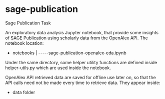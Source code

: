 # sage-publication

Sage Publication Task

An exploratory data analysis Jupyter notebook, that provide some insights of SAGE Publication using scholarly data from the OpenAlex API. The notebook location:

+ notebooks
    |
    -----sage-publication-openalex-eda.ipynb
   
Under the same directory, some helper utility functions are defined inside helper-utils.py which are used inside the notebook.


OpenAlex API retrieved data are saved for offline use later on, so that the API calls need not be made every time to retrieve data. They appear inside:
 
 + data folder